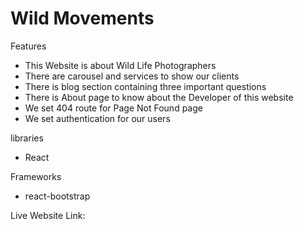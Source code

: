 # Wild Movements

 Features
* This Website is about Wild Life Photographers
* There are carousel and services to show our clients
* There is blog section containing three important questions 
* There is About page to know about the Developer of this website
* We set 404 route for Page Not Found page 
* We set authentication for our users

libraries
* React

Frameworks
* react-bootstrap



Live Website Link: 